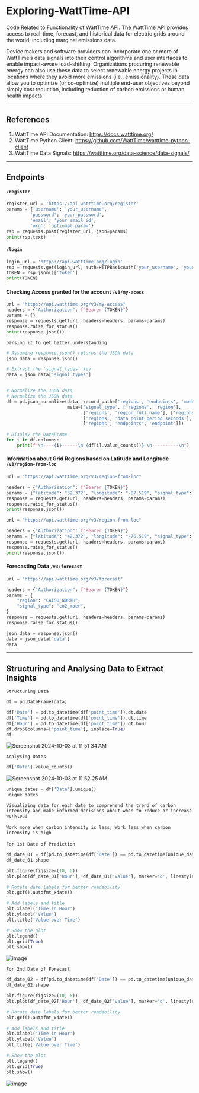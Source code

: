 # Exploring-WattTime-API
Code Related to Functionality of WattTime API. The WattTime API provides access to real-time, forecast, and historical data for electric grids around the world, including marginal emissions data. 

Device makers and software providers can incorporate one or more of WattTime’s data signals into their control algorithms and user interfaces to enable impact-aware load-shifting. Organizations procuring renewable energy can also use these data to select renewable energy projects in locations where they avoid more emissions (i.e., emissionality). These data allow you to optimize (or co-optimize) multiple end-user objectives beyond simply cost reduction, including reduction of carbon emissions or human health impacts.
<hr>

## References 
1. WattTime API Documentation: https://docs.watttime.org/
2. WattTime Python Client: https://github.com/WattTime/watttime-python-client
3. WattTime Data Signals: https://watttime.org/data-science/data-signals/
<hr>

## Endpoints 

#### `/register`
```python
register_url = 'https://api.watttime.org/register'
params = {'username': 'your_username',
         'password': 'your_password',
         'email': 'your_email_id',
         'org': 'optional_param'}
rsp = requests.post(register_url, json=params)
print(rsp.text)
```
#### `/login`
```python
login_url = 'https://api.watttime.org/login'
rsp = requests.get(login_url, auth=HTTPBasicAuth('your_username', 'your_password'))
TOKEN = rsp.json()['token']
print(TOKEN)
```
#### Checking Access granted for the account `/v3/my-acess`
```python
url = "https://api.watttime.org/v3/my-access"
headers = {"Authorization": f"Bearer {TOKEN}"}
params = {}
response = requests.get(url, headers=headers, params=params)
response.raise_for_status()
print(response.json())
```
`parsing it to get better understanding`
```python
# Assuming response.json() returns the JSON data
json_data = response.json()

# Extract the 'signal_types' key
data = json_data['signal_types']


# Normalize the JSON data
# Normalize the JSON data
df = pd.json_normalize(data, record_path=['regions', 'endpoints', 'models'],
                       meta=['signal_type', ['regions', 'region'],
                             ['regions', 'region_full_name'], ['regions', 'parent'],
                             ['regions', 'data_point_period_seconds'],
                             ['regions', 'endpoints', 'endpoint']])

# Display the DataFrame
for i in df.columns:
    print(f"\n----{i}------\n {df[i].value_counts()} \n----------\n")
```
#### Information about Grid Regions based on Latitude and Longitude `/v3/region-from-loc`
```python
url = "https://api.watttime.org/v3/region-from-loc"

headers = {"Authorization": f"Bearer {TOKEN}"}
params = {"latitude": "32.372", "longitude": "-87.519", "signal_type": "co2_moer"}
response = requests.get(url, headers=headers, params=params)
response.raise_for_status()
print(response.json())
```
```python
url = "https://api.watttime.org/v3/region-from-loc"

headers = {"Authorization": f"Bearer {TOKEN}"}
params = {"latitude": "42.372", "longitude": "-76.519", "signal_type": "health_damage"}
response = requests.get(url, headers=headers, params=params)
response.raise_for_status()
print(response.json())
```
#### Forecasting Data `/v3/forecast`
```python
url = "https://api.watttime.org/v3/forecast"

headers = {"Authorization": f"Bearer {TOKEN}"}
params = {
    "region": "CAISO_NORTH",
    "signal_type": "co2_moer",
}
response = requests.get(url, headers=headers, params=params)
response.raise_for_status()

json_data = response.json()
data = json_data['data']
data
```
<hr>

## Structuring and Analysing Data to Extract Insights 

`Structuring Data`
```python
df = pd.DataFrame(data)

df['Date'] = pd.to_datetime(df['point_time']).dt.date
df['Time'] = pd.to_datetime(df['point_time']).dt.time
df['Hour'] = pd.to_datetime(df['point_time']).dt.hour
df.drop(columns=['point_time'], inplace=True)
df
```
![Screenshot 2024-10-03 at 11 51 34 AM](https://github.com/user-attachments/assets/f46e9f7a-f409-438d-83c8-25251b886fe7)

`Analysing Dates`
```python
df['Date'].value_counts()
```
![Screenshot 2024-10-03 at 11 52 25 AM](https://github.com/user-attachments/assets/bb6e29d1-4032-4d9e-8c74-65818b22219d)

```python
unique_dates = df['Date'].unique()
unique_dates
```
`Visualizing data for each date to comprehend the trend of carbon intensity and make informed decisions about when to reduce or increase workload`<br><br>
`Work more when carbon intensity is less, Work less when carbon intensity is high `<br><br>
`For 1st Date of Prediction`<br>
```python
df_date_01 = df[pd.to_datetime(df['Date']) == pd.to_datetime(unique_dates[0])]
df_date_01.shape
```
```python
plt.figure(figsize=(10, 6))
plt.plot(df_date_01['Hour'], df_date_01['value'], marker='o', linestyle="--", color='red', label='Value')

# Rotate date labels for better readability
plt.gcf().autofmt_xdate()

# Add labels and title
plt.xlabel('Time in Hour')
plt.ylabel('Value')
plt.title('Value over Time')

# Show the plot
plt.legend()
plt.grid(True)
plt.show()
```
![image](https://github.com/user-attachments/assets/cdea0326-8189-4ecf-b875-adc1257f5abc)

`For 2nd Date of Forecast`
```python
df_date_02 = df[pd.to_datetime(df['Date']) == pd.to_datetime(unique_dates[1])]
df_date_02.shape
```
```python
plt.figure(figsize=(10, 6))
plt.plot(df_date_02['Hour'], df_date_02['value'], marker='o', linestyle="--", color='red', label='Value')

# Rotate date labels for better readability
plt.gcf().autofmt_xdate()

# Add labels and title
plt.xlabel('Time in Hour')
plt.ylabel('Value')
plt.title('Value over Time')

# Show the plot
plt.legend()
plt.grid(True)
plt.show()
```
![image](https://github.com/user-attachments/assets/441efbdb-67e9-4d98-9fda-0b4f145c2fa1)

